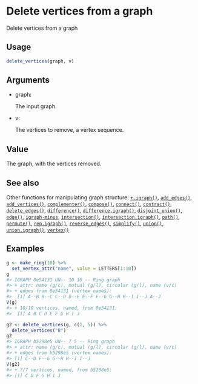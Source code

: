 # Delete vertices from a graph

Delete vertices from a graph

## Usage

``` r
delete_vertices(graph, v)
```

## Arguments

- graph:

  The input graph.

- v:

  The vertices to remove, a vertex sequence.

## Value

The graph, with the vertices removed.

## See also

Other functions for manipulating graph structure:
[`+.igraph()`](https://r.igraph.org/reference/plus-.igraph.md),
[`add_edges()`](https://r.igraph.org/reference/add_edges.md),
[`add_vertices()`](https://r.igraph.org/reference/add_vertices.md),
[`complementer()`](https://r.igraph.org/reference/complementer.md),
[`compose()`](https://r.igraph.org/reference/compose.md),
[`connect()`](https://r.igraph.org/reference/ego.md),
[`contract()`](https://r.igraph.org/reference/contract.md),
[`delete_edges()`](https://r.igraph.org/reference/delete_edges.md),
[`difference()`](https://r.igraph.org/reference/difference.md),
[`difference.igraph()`](https://r.igraph.org/reference/difference.igraph.md),
[`disjoint_union()`](https://r.igraph.org/reference/disjoint_union.md),
[`edge()`](https://r.igraph.org/reference/edge.md),
[`igraph-minus`](https://r.igraph.org/reference/igraph-minus.md),
[`intersection()`](https://r.igraph.org/reference/intersection.md),
[`intersection.igraph()`](https://r.igraph.org/reference/intersection.igraph.md),
[`path()`](https://r.igraph.org/reference/path.md),
[`permute()`](https://r.igraph.org/reference/permute.md),
[`rep.igraph()`](https://r.igraph.org/reference/rep.igraph.md),
[`reverse_edges()`](https://r.igraph.org/reference/reverse_edges.md),
[`simplify()`](https://r.igraph.org/reference/simplify.md),
[`union()`](https://r.igraph.org/reference/union.md),
[`union.igraph()`](https://r.igraph.org/reference/union.igraph.md),
[`vertex()`](https://r.igraph.org/reference/vertex.md)

## Examples

``` r
g <- make_ring(10) %>%
  set_vertex_attr("name", value = LETTERS[1:10])
g
#> IGRAPH 0e54131 UN-- 10 10 -- Ring graph
#> + attr: name (g/c), mutual (g/l), circular (g/l), name (v/c)
#> + edges from 0e54131 (vertex names):
#>  [1] A--B B--C C--D D--E E--F F--G G--H H--I I--J A--J
V(g)
#> + 10/10 vertices, named, from 0e54131:
#>  [1] A B C D E F G H I J

g2 <- delete_vertices(g, c(1, 5)) %>%
  delete_vertices("B")
g2
#> IGRAPH b5298e5 UN-- 7 5 -- Ring graph
#> + attr: name (g/c), mutual (g/l), circular (g/l), name (v/c)
#> + edges from b5298e5 (vertex names):
#> [1] C--D F--G G--H H--I I--J
V(g2)
#> + 7/7 vertices, named, from b5298e5:
#> [1] C D F G H I J
```

